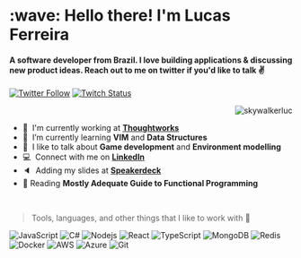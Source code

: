 <h1 align="left" id="skywalkerluc-title">:wave: Hello there! I'm Lucas Ferreira</h1>
<h4 align="left">A software developer from Brazil. I love building applications & discussing new product ideas. Reach out to me on twitter if you'd like to talk ✌️</h4>

[![Twitter Follow](https://img.shields.io/twitter/follow/lucas_hbf?color=%20%2300acee&label=Follow%20me%20on%20Twitter&style=for-the-badge)][twitter] [![Twitch Status](https://img.shields.io/twitch/status/dani_akash_?label=LiveStream&style=for-the-badge)][twitch]


<a href="#skywalkerluc-title">
  <img src="https://github-readme-stats.vercel.app/api?username=skywalkerluc&theme=synthwave&show_icons=true&count_private=true&include_all_commits=true" alt="skywalkerluc" align="right" />
</a>

<br>

- :office: &nbsp;I'm currently working at **[Thoughtworks]**
- :seedling: &nbsp;I’m currently learning **VIM** and **Data Structures**
- :speech_balloon: &nbsp;I like to talk about **Game development** and **Environment modelling**
- :computer: &nbsp;Connect with me on **[LinkedIn]**
- :speaker: &nbsp;Adding my slides at **[Speakerdeck]**
- :book: Reading **Mostly Adequate Guide to Functional Programming**

<br>


> Tools, languages, and other things that I like to work with 🔧

![JavaScript](https://img.shields.io/badge/-JavaScript-black?style=flat-square&logo=javascript)
![C#](https://img.shields.io/badge/-CSharp-black?style=flat-square&logo=c-sharp)
![Nodejs](https://img.shields.io/badge/-Nodejs-black?style=flat-square&logo=node-dot-js)
![React](https://img.shields.io/badge/-React-black?style=flat-square&logo=react)
![TypeScript](https://img.shields.io/badge/-TypeScript-black?style=flat-square&logo=typescript)
![MongoDB](https://img.shields.io/badge/-MongoDB-black?style=flat-square&logo=mongodb)
![Redis](https://img.shields.io/badge/-Redis-black?style=flat-square&logo=Redis)
![Docker](https://img.shields.io/badge/-Docker-black?style=flat-square&logo=docker)
![AWS](https://img.shields.io/badge/Amazon%20AWS-000000?style=flat-square&logo=amazon-aws)
![Azure](https://img.shields.io/badge/Microsoft%20Azure-000000?style=flat-square&logo=microsoft-azure)
![Git](https://img.shields.io/badge/-Git-black?style=flat-square&logo=git)

<!--
Add slideshare posts later
-->

<!-- links -->

[linkedin]: https://www.linkedin.com/in/lucashferreira "Lucas Ferreira"
[twitter]: https://twitter.com/lucas_hbf
[twitch]: https://www.twitch.tv/skywalkerluca
[github]: https://github.com/skywalkerluc
[speakerdeck]: https://speakerdeck.com/skywalkerluc/
[thoughtworks]: https://www.thoughtworks.com/

